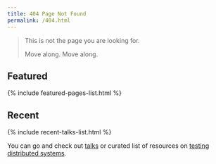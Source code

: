 ```yaml
---
title: 404 Page Not Found
permalink: /404.html
---
```


> This is not the page you are looking for.
>
> Move along. Move along.

## Featured

{% include featured-pages-list.html %}

## Recent

{% include recent-talks-list.html %}

You can go and check out [talks](/talks) or curated list of resources
on [testing distributed systems](/testing-distributed-systems).
